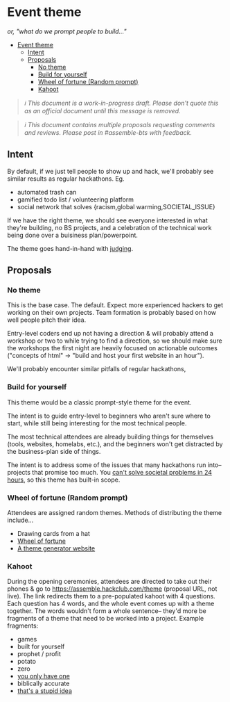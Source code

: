 # Event theme

_or, "what do we prompt people to build..."_

- [Event theme](#event-theme)
  - [Intent](#intent)
  - [Proposals](#proposals)
    - [No theme](#no-theme)
    - [Build for yourself](#build-for-yourself)
    - [Wheel of fortune (Random prompt)](#wheel-of-fortune-random-prompt)
    - [Kahoot](#kahoot)

> _:information_source: This document is a work-in-progress draft. Please don't quote this as an official document until this message is removed._

> _:information_source: This document contains multiple proposals requesting comments and reviews. Please post in #assemble-bts with feedback._

## Intent

By default, if we just tell people to show up and hack, we'll probably see similar results as regular hackathons. Eg.

- automated trash can
- gamified todo list / volunteering platform
- social network that solves {racism,global warming,SOCIETAL_ISSUE}

If we have the right theme, we should see everyone interested in what they're building, no BS projects, and a celebration of the technical work being done over a buisiness plan/powerpoint.

The theme goes hand-in-hand with [judging](judging.md).

## Proposals

### No theme

This is the base case. The default. Expect more experienced hackers to get working on their own projects. Team formation is probably based on how well people pitch their idea.

Entry-level coders end up not having a direction & will probably attend a workshop or two to while trying to find a direction, so we should make sure the workshops the first night are heavily focused on actionable outcomes ("concepts of html" -> "build and host your first website in an hour").

We'll probably encounter similar pitfalls of regular hackathons, 

### Build for yourself

This theme would be a classic prompt-style theme for the event.

The intent is to guide entry-level to beginners who aren't sure where to start, while still being interesting for the most technical people.

The most technical attendees are already building things for themselves (tools, websites, homelabs, etc.), and the beginners won't get distracted by the business-plan side of things.

The intent is to address some of the issues that many hackathons run into– projects that promise too much. You [can't solve societal problems in 24 hours](https://jzhao.xyz/posts/hackathons/#prize-incentives), so this theme has built-in scope.

### Wheel of fortune (Random prompt)

Attendees are assigned random themes. Methods of distributing the theme include...

- Drawing cards from a hat
- [Wheel of fortune](https://www.amazon.com/Spinning-Wheel-Markers-Eraser-Prizes/dp/B07ZQ387P3/ref=sr_1_17?keywords=wheel+of+fortune+wheel+spinner&qid=1657994445&sprefix=wheel+of+fortune%2Caps%2C77&sr=8-17)
- [A theme generator website](http://summer.hackclub.com/ideas)

### Kahoot

During the opening ceremonies, attendees are directed to take out their phones & go to https://assemble.hackclub.com/theme (proposal URL, not live). The link redirects them to a pre-populated kahoot with 4 questions. Each question has 4 words, and the whole event comes up with a theme together. The words wouldn't form a whole sentence– they'd more be fragments of a theme that need to be worked into a project. Example fragments:

- games
- built for yourself
- prophet / profit
- potato
- zero
- [you only have one](https://web.archive.org/web/*/http://ludumdare.com/compo/ludum-dare-28/)
- biblically accurate
- [that's a stupid idea](https://stupidhackathon.com/)